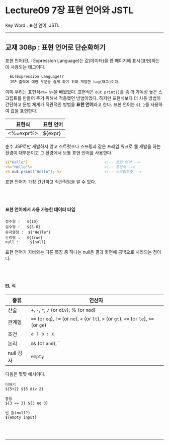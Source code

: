 # Lecture09 7장 표현 언어와 JSTL

Key Word : 표현 언어, JSTL

<hr>

## 교재 308p : 표현 언어로 단순화하기 

 표현 언어(EL : Expression Language)는 값(데이터)을 웹 페이지에 표시(표현)하는 데 사용되는 태그이다.   
 
```
  EL(Expression Language)?
  JSP 출력에 대한 부분을 쉽게 하기 위해 개발한 tag(태그)이다.
```

이미 우리는 표현식`<%= %>`을 배웠었다. 표현식은 `out.print()`를 좀 더 가독성 높은 스크립트를 만들어 주기 위해서 적용했던 방법이었다. 하지만 표현식보다 더 사용 방법이 간단하고 문법 체계가 직관적인 방법을 **표현 언어**라고 한다. 표현 언어는 `${ }`를 사용하여 값을 표현한다.

표현식 | 표현 언어
-|-
<%=expr%> | ${expr}

 순수 JSP로만 개발하지 않고 스트럿츠나 스프링과 같은 프레임 워크로 웹 개발을 하는 환경이 대부분이고 그 환경에서 보통 표현 언어를 사용한다.

```jsp
${"Hello"}									<!-- 표현 언어 -->
<%="Hello"%>								<!-- 표현식 -->
<% out.print("Hello"); %>					<!-- 스크립트릿 -->
```

표현 언어가 가장 간단하고 직관적임을 알 수 있다.

<br><br>

#### 표현 언어에서 사용 가능한 데이터 타입

```
정수형 :	${10}
실수형 :	${5.6}
문자열형 :	${"Hello"}
논리형 :	${true}
null :	   ${null}
```

 표현 언어가 자바와는 다른 특징 중 하나는 null은 결과 화면에 공백으로 처리되는 점이다.

<br><br>

#### EL 식 

종류 | 연산자
-|-
산술 | `+`, `-`, `*`, `/` (or `div`), % (or `mod`)
관계형 | `==` (or `eq`), `!=` (or `ne`), `<` (or `lt`), `>` (or `gt`), `<=` (or `le`), `>=` (or `ge`)
조건 | `a ? b : c`
논리 | `&&` (or `and`), `||` (or `or`), `!` (or `not`)
null 검사 | `empty`

 다음은 몇몇 예시이다.
 
```
더하기
${5+2} ${5 div 2}

동등
${3 == 3} ${3 eq 3}

빈 값(null?)
${empty input}
```













<br><br>
<hr>
  
### 



































